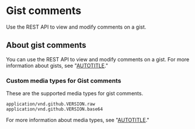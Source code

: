 # Gist comments

Use the REST API to view and modify comments on a gist.

## About gist comments

You can use the REST API to view and modify comments on a gist. For more information about gists, see "[AUTOTITLE](/get-started/writing-on-github/editing-and-sharing-content-with-gists)."

### Custom media types for Gist comments

These are the supported media types for gist comments.

    application/vnd.github.VERSION.raw
    application/vnd.github.VERSION.base64

For more information about media types, see "[AUTOTITLE](/rest/overview/media-types)."
